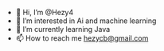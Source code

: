 - 👋 Hi, I’m @Hezy4
- 👀 I’m interested in Ai and machine learning
- 🌱 I’m currently learning Java
- 📫 How to reach me hezycb@gmail.com

<!---
henryboes25/henryboes25 is a ✨ special ✨ repository because its `README.md` (this file) appears on your GitHub profile.
You can click the Preview link to take a look at your changes.
--->
